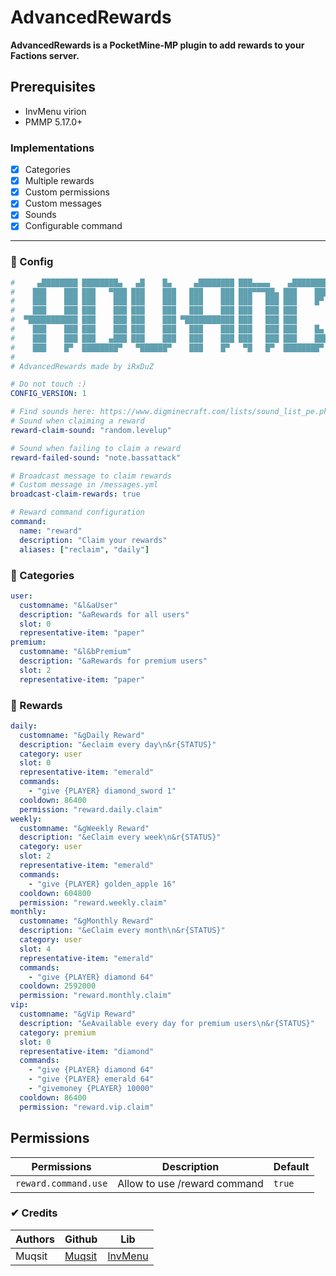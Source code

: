 # AdvancedRewards

**AdvancedRewards is a PocketMine-MP plugin to add rewards to your Factions server.**

## Prerequisites

- InvMenu virion
- PMMP 5.17.0+

### Implementations

- [x] Categories
- [x] Multiple rewards
- [x] Custom permissions
- [x] Custom messages
- [x] Sounds
- [x] Configurable command

---

### 💾 Config

```yml
#     ▄████████ ████████▄   ▄█    █▄     ▄████████ ███▄▄▄▄    ▄████████    ▄████████ ████████▄     ▄████████    ▄████████  ▄█     █▄     ▄████████    ▄████████ ████████▄     ▄████████
#    ███    ███ ███   ▀███ ███    ███   ███    ███ ███▀▀▀██▄ ███    ███   ███    ███ ███   ▀███   ███    ███   ███    ███ ███     ███   ███    ███   ███    ███ ███   ▀███   ███    ███
#    ███    ███ ███    ███ ███    ███   ███    ███ ███   ███ ███    █▀    ███    █▀  ███    ███   ███    ███   ███    █▀  ███     ███   ███    ███   ███    ███ ███    ███   ███    █▀
#    ███    ███ ███    ███ ███    ███   ███    ███ ███   ███ ███         ▄███▄▄▄     ███    ███  ▄███▄▄▄▄██▀  ▄███▄▄▄     ███     ███   ███    ███  ▄███▄▄▄▄██▀ ███    ███   ███
#  ▀███████████ ███    ███ ███    ███ ▀███████████ ███   ███ ███        ▀▀███▀▀▀     ███    ███ ▀▀███▀▀▀▀▀   ▀▀███▀▀▀     ███     ███ ▀███████████ ▀▀███▀▀▀▀▀   ███    ███ ▀███████████
#    ███    ███ ███    ███ ███    ███   ███    ███ ███   ███ ███    █▄    ███    █▄  ███    ███ ▀███████████   ███    █▄  ███     ███   ███    ███ ▀███████████ ███    ███          ███
#    ███    ███ ███   ▄███ ███    ███   ███    ███ ███   ███ ███    ███   ███    ███ ███   ▄███   ███    ███   ███    ███ ███ ▄█▄ ███   ███    ███   ███    ███ ███   ▄███    ▄█    ███
#    ███    █▀  ████████▀   ▀██████▀    ███    █▀   ▀█   █▀  ████████▀    ██████████ ████████▀    ███    ███   ██████████  ▀███▀███▀    ███    █▀    ███    ███ ████████▀   ▄████████▀
#                                                                                                 ███    ███                                         ███    ███
# AdvancedRewards made by iRxDuZ

# Do not touch :)
CONFIG_VERSION: 1

# Find sounds here: https://www.digminecraft.com/lists/sound_list_pe.php
# Sound when claiming a reward
reward-claim-sound: "random.levelup"

# Sound when failing to claim a reward
reward-failed-sound: "note.bassattack"

# Broadcast message to claim rewards
# Custom message in /messages.yml
broadcast-claim-rewards: true

# Reward command configuration
command:
  name: "reward"
  description: "Claim your rewards"
  aliases: ["reclaim", "daily"]
```

### 💾 Categories

```yml
user:
  customname: "&l&aUser"
  description: "&aRewards for all users"
  slot: 0
  representative-item: "paper"
premium:
  customname: "&l&bPremium"
  description: "&aRewards for premium users"
  slot: 2
  representative-item: "paper"
```

### 💾 Rewards

```yml
daily:
  customname: "&gDaily Reward"
  description: "&eclaim every day\n&r{STATUS}"
  category: user
  slot: 0
  representative-item: "emerald"
  commands:
    - "give {PLAYER} diamond_sword 1"
  cooldown: 86400
  permission: "reward.daily.claim"
weekly:
  customname: "&gWeekly Reward"
  description: "&eClaim every week\n&r{STATUS}"
  category: user
  slot: 2
  representative-item: "emerald"
  commands:
    - "give {PLAYER} golden_apple 16"
  cooldown: 604800
  permission: "reward.weekly.claim"
monthly:
  customname: "&gMonthly Reward"
  description: "&eClaim every month\n&r{STATUS}"
  category: user
  slot: 4
  representative-item: "emerald"
  commands:
    - "give {PLAYER} diamond 64"
  cooldown: 2592000
  permission: "reward.monthly.claim"
vip:
  customname: "&gVip Reward"
  description: "&eAvailable every day for premium users\n&r{STATUS}"
  category: premium
  slot: 0
  representative-item: "diamond"
  commands:
    - "give {PLAYER} diamond 64"
    - "give {PLAYER} emerald 64"
    - "givemoney {PLAYER} 10000"
  cooldown: 86400
  permission: "reward.vip.claim"
```

## Permissions

| Permissions          | Description                  | Default |
| -------------------- | ---------------------------- | ------- |
| `reward.command.use` | Allow to use /reward command | `true`  |

### ✔ Credits

| Authors | Github                              | Lib                                          |
| ------- | ----------------------------------- | -------------------------------------------- |
| Muqsit  | [Muqsit](https://github.com/Muqsit) | [InvMenu](https://github.com/Muqsit/InvMenu) |
